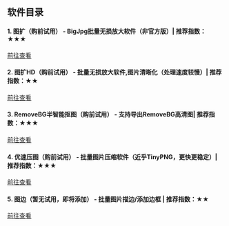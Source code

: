 
## 软件目录

#### 1. <green>图扩</green>（购前试用） - BigJpg批量无损放大软件（非官方版）| 推荐指数：★★★
[前往查看](https://jasonmin.github.io/newsky/out/large)

#### 2. <green>图扩HD</green>（购前试用） - 批量无损放大软件,图片清晰化（处理速度较慢）| 推荐指数：★★
[前往查看](https://jasonmin.github.io/newsky/out/largehd)

#### 3. <green>RemoveBG半智能抠图</green>（购前试用） - 支持导出RemoveBG高清图| 推荐指数：★★★
[前往查看](https://jasonmin.github.io/newsky/out/mer)

#### 4. <green>优速压图</green>（购前试用） - 批量图片压缩软件（近乎TinyPNG，更快更稳定）| 推荐指数：★★★
[前往查看](https://jasonmin.github.io/newsky/out/lopress)

#### 5. <green>图边</green>（暂无试用，即将添加） - 批量图片描边/添加边框 | 推荐指数：★★
[前往查看](https://jasonmin.github.io/newsky/out/qsk)

<head>
    <link rel="stylesheet" type="text/css" href="../style/thirdstyle.css">
</head>
